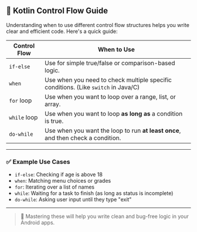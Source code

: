 ## 🔹 Kotlin Control Flow Guide

Understanding when to use different control flow structures helps you write clear and efficient code. Here's a quick guide:

| Control Flow | When to Use                                                                 |
|--------------|------------------------------------------------------------------------------|
| `if-else`    | Use for simple true/false or comparison-based logic.                        |
| `when`       | Use when you need to check multiple specific conditions. (Like `switch` in Java/C) |
| `for` loop   | Use when you want to loop over a range, list, or array.                     |
| `while` loop | Use when you want to loop **as long as** a condition is true.               |
| `do-while`   | Use when you want the loop to run **at least once**, and then check a condition. |

---

### ✅ Example Use Cases

- `if-else`: Checking if age is above 18
- `when`: Matching menu choices or grades
- `for`: Iterating over a list of names
- `while`: Waiting for a task to finish (as long as status is incomplete)
- `do-while`: Asking user input until they type "exit"

---

> 🔁 Mastering these will help you write clean and bug-free logic in your Android apps.
